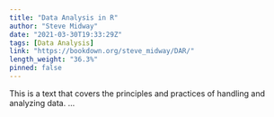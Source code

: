 ```yaml
---
title: "Data Analysis in R"
author: "Steve Midway"
date: "2021-03-30T19:33:29Z"
tags: [Data Analysis]
link: "https://bookdown.org/steve_midway/DAR/"
length_weight: "36.3%"
pinned: false
---
```


This is a text that covers the principles and practices of handling and analyzing data. ...
